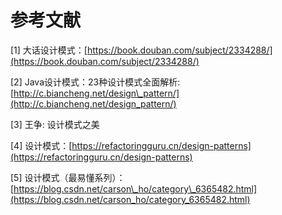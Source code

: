 # 参考文献

\[1\] 大话设计模式：[https://book.douban.com/subject/2334288/](https://book.douban.com/subject/2334288/)

\[2\] Java设计模式：23种设计模式全面解析: [http://c.biancheng.net/design\_pattern/](http://c.biancheng.net/design_pattern/)

\[3\] 王争: 设计模式之美

\[4\] 设计模式：[https://refactoringguru.cn/design-patterns](https://refactoringguru.cn/design-patterns)

\[5\] 设计模式（最易懂系列）：[https://blog.csdn.net/carson\_ho/category\_6365482.html](https://blog.csdn.net/carson_ho/category_6365482.html)

